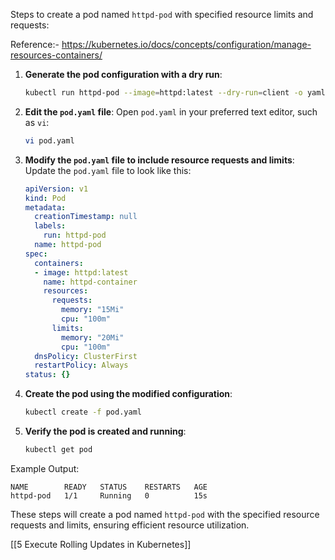 Steps to create a pod named `httpd-pod` with specified resource limits and requests:

Reference:- https://kubernetes.io/docs/concepts/configuration/manage-resources-containers/

1. **Generate the pod configuration with a dry run**:
   ```bash
   kubectl run httpd-pod --image=httpd:latest --dry-run=client -o yaml > pod.yaml
   ```

2. **Edit the `pod.yaml` file**:
   Open `pod.yaml` in your preferred text editor, such as `vi`:
   ```bash
   vi pod.yaml
   ```

3. **Modify the `pod.yaml` file to include resource requests and limits**:
   Update the `pod.yaml` file to look like this:
   ```yaml
   apiVersion: v1
   kind: Pod
   metadata:
     creationTimestamp: null
     labels:
       run: httpd-pod
     name: httpd-pod
   spec:
     containers:
     - image: httpd:latest
       name: httpd-container
       resources:
         requests:
           memory: "15Mi"
           cpu: "100m"
         limits:
           memory: "20Mi"
           cpu: "100m"
     dnsPolicy: ClusterFirst
     restartPolicy: Always
   status: {}
   ```

4. **Create the pod using the modified configuration**:
   ```bash
   kubectl create -f pod.yaml
   ```

5. **Verify the pod is created and running**:
   ```bash
   kubectl get pod
   ```

Example Output:
```
NAME        READY   STATUS    RESTARTS   AGE
httpd-pod   1/1     Running   0          15s
```

These steps will create a pod named `httpd-pod` with the specified resource requests and limits, ensuring efficient resource utilization.

[[5 Execute Rolling Updates in Kubernetes]]